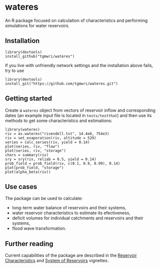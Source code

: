 # wateres

An R package focused on calculation of characteristics and performing
simulations for water reservoirs.

## Installation

```{r}
library(devtools)
install_github("tgmwri/wateres")
```
If you live with unfriendly network settings and the installation above
fails, try to use
```{r}
library(devtools)
install_git("https://github.com/tgmwri/wateres.git")
```

## Getting started

Create a `wateres` object from vectors of reservoir inflow and corresponding
dates (an example input file is located in `tests/testthat`) and then
use its methods to get some characteristics and estimations:
```{r}
library(wateres)
riv = as.wateres("rivendell.txt", 14.4e6, 754e3)
riv = set_evaporation(riv, altitude = 529)
series = calc_series(riv, yield = 0.14)
plot(series, riv, "flow")
plot(series, riv, "storage")
chars = summary(riv)
sry = sry(riv, reliab = 0.5, yield = 0.14)
prob_field = prob_field(riv, c(0.1, 0.9, 0.99), 0.14)
plot(prob_field, "storage")
plot(alpha_beta(riv))
```

## Use cases
The package can be used to calculate:
- long-term water balance of reservoirs and their systems,
- water reservoir characteristics to estimate its efectiveness,
- deficit volumes for individual catchments and reservoirs
and their systems,
- flood wave transformation.

## Further reading
Current capabilities of the package are described in the
[Reservoir Characteristics](http://lapv.vuv.cz/wateres/vignettes/reservoir.html)
and [System of Reservoirs](http://lapv.vuv.cz/wateres/vignettes/system.html) vignettes.
